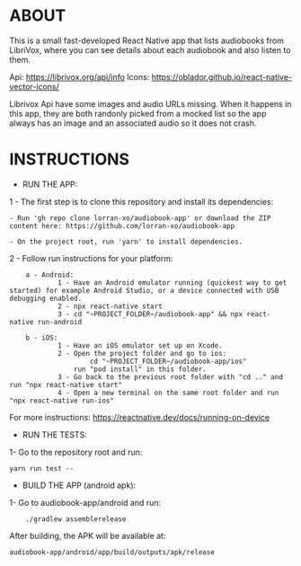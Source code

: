 # ABOUT

This is a small fast-developed React Native app that lists audiobooks from LibriVox, where you can see details about each audiobook and also listen to them.

Api: https://librivox.org/api/info
Icons: https://oblador.github.io/react-native-vector-icons/

Librivox Api have some images and audio URLs missing. When it happens in this app, they are both randonly picked from a mocked list so the app always has an image and an associated audio so it does not crash.

# INSTRUCTIONS

- RUN THE APP:

1 - The first step is to clone this repository and install its dependencies:

    - Run 'gh repo clone lorran-xo/audiobook-app' or download the ZIP content here: https://github.com/lorran-xo/audiobook-app

    - On the project root, run 'yarn' to install dependencies.

2 - Follow run instructions for your platform:

        a - Android:
                1 - Have an Android emulator running (quickest way to get started) for example Android Studio, or a device connected with USB debugging enabled.
                2 - npx react-native start
                3 - cd "~PROJECT_FOLDER~/audiobook-app" && npx react-native run-android

        b - iOS:
                1 - Have an iOS emulator set up on Xcode.
                2 - Open the project folder and go to ios:
                        cd "~PROJECT_FOLDER~/audiobook-app/ios"
                    run "pod install" in this folder.
                3 - Go back to the previous root folder with "cd .." and run "npx react-native start"
                4 - Open a new terminal on the same root folder and run "npx react-native run-ios"

For more instructions: https://reactnative.dev/docs/running-on-device

- RUN THE TESTS:

1- Go to the repository root and run:

    yarn run test --

- BUILD THE APP (android apk):

1- Go to audiobook-app/android and run:

        ./gradlew assemblerelease

After building, the APK will be available at:

    audiobook-app/android/app/build/outputs/apk/release
